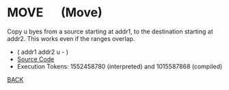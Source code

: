 # MOVE &emsp; (Move)
Copy u byes from a source starting at addr1, to the destination starting at addr2. This works even if the ranges overlap.
* ( addr1 addr2 u - )
* [Source Code](../words/core/Move.cs)
* Execution Tokens: 1552458780 (interpreted) and 1015587868 (compiled)


[BACK](builtins.md#Move)
